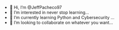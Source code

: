 - 👋 Hi, I’m @JeffPacheco97
- 👀 I’m interested in never stop learning...
- 🌱 I’m currently learning Python and Cybersecurity ...
- 💞️ I’m looking to collaborate on whatever you want...


<!---
JeffPacheco97/JeffPacheco97 is a ✨ special ✨ repository because its `README.md` (this file) appears on your GitHub profile.
You can click the Preview link to take a look at your changes.
--->
